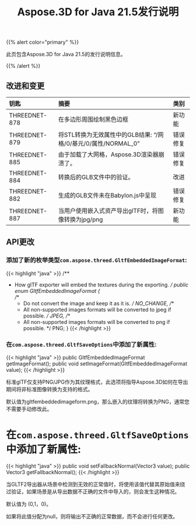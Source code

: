 ﻿---
title: Aspose.3D for Java 21.5发行说明
type: docs
weight: 8
url: /zh/java/aspose-3d-for-java-21-5-release-notes/
---
{{% alert color="primary" %}}

此页包含Aspose.3D for Java 21.5的发行说明信息。

{{% /alert %}}
## **改进和变更**
|**钥匙**|**摘要**|**类别**|
|:- |:- |:- |
|THREEDNET-878 |在多边形周围绘制黑色边框|新功能|
|THREEDNET-879 |将STL转换为无效属性中的GLB结果: “/网格/0/基元/0/属性/NORMAL_0”|错误修复|
|THREEDNET-885 |由于加载了大网格，Aspose.3D渲染器崩溃了。|错误修复|
|THREEDNET-884 |转换后的GLB文件中的验证。|改进|
|THREEDNET-882 |生成的GLB文件未在Babylon.js中呈现|错误修复|
|THREEDNET-887 |当用户使用嵌入式资产导出glTF时，将图像转换为jpg/png|新功能|

## API更改 ##


### 添加了新的枚举类型`com.aspose.threed.GltfEmbeddedImageFormat`: ###

{{< highlight "java" >}}
/**
 * How glTF exporter will embed the textures during the exporting.
 */
public enum GltfEmbeddedImageFormat
{    
    /**
     * Do not convert the image and keep it as it is.
     */
    NO_CHANGE,
    /**
     * All non-supported images formats will be converted to jpeg if possible.
     */
    JPEG,
    /**
     * All non-supported images formats will be converted to png if possible.
     */
    PNG;
}
{{< /highlight >}}

### 在`com.aspose.threed.GltfSaveOptions`中添加了新属性:

{{< highlight "java" >}}
    public GltfEmbeddedImageFormat getImageFormat();
    public void setImageFormat(GltfEmbeddedImageFormat value);
{{< /highlight >}}


标准glTF仅支持PNG/JPG作为其纹理格式，此选项将指导Aspose.3D如何在导出期间将非标准图像转换为支持的格式。

默认值为gltfembeddedimageform.png，那么嵌入的纹理将转换为PNG，通常您不需要手动修改此。


# 在`com.aspose.threed.GltfSaveOptions`中添加了新属性:

{{< highlight "java" >}}
    public void setFallbackNormal(Vector3 value);
    public Vector3 getFallbackNormal();
{{< /highlight >}}

当GLTF2导出器从场景中检测到无效的正常值时，将使用该值代替其原始值来绕过验证，如果场景是从导出数据不正确的文件中导入的，则会发生这种情况。

默认值为 (0,1，0)。

如果将此值分配为null，则将输出不正确的正常数据，而不会进行任何更改。

